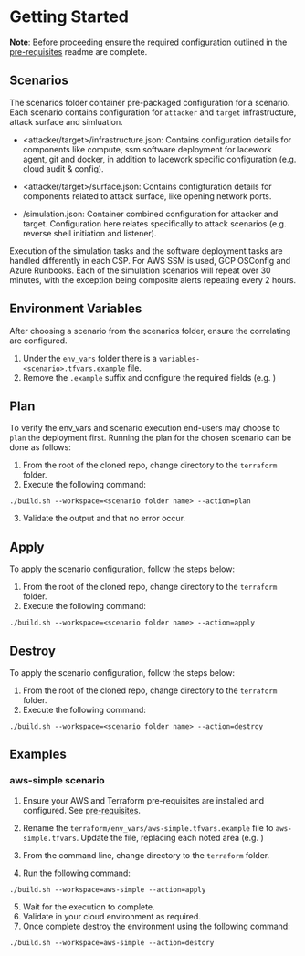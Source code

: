 # Getting Started

**Note**: Before proceeding ensure the required configuration outlined in the [pre-requisites](./PREREQS.md) readme are complete.

## Scenarios

The scenarios folder container pre-packaged configuration for a scenario. Each scenario contains configuration for `attacker` and `target` infrastructure, attack surface and simluation. 

* <attacker/target>/infrastructure.json: Contains configuration details for components like compute, ssm software deployment for lacework agent, git and docker, in addition to lacework specific configuration (e.g. cloud audit & config). 

* <attacker/target>/surface.json: Contains configfuration details for components related to attack surface, like opening network ports.

* <shared>/simulation.json: Container combined configuration for attacker and target. Configuration here relates specifically to attack scenarios (e.g. reverse shell initiation and listener).

Execution of the simulation tasks and the software deployment tasks are handled differently in each CSP. For AWS SSM is used, GCP OSConfig and Azure Runbooks. Each of the simulation scenarios will repeat over 30 minutes, with the exception being composite alerts repeating every 2 hours.

## Environment Variables

After choosing a scenario from the scenarios folder, ensure the correlating are configured. 

1. Under the `env_vars` folder there is a `variables-<scenario>.tfvars.example` file.
2. Remove the `.example` suffix and configure the required fields (e.g. <YOUR CONFIG HERE>)

## Plan

To verify the env_vars and scenario execution end-users may choose to `plan` the deployment first. Running the plan for the chosen scenario can be done as follows:

1. From the root of the cloned repo, change directory to the `terraform` folder.
2. Execute the following command:
```
./build.sh --workspace=<scenario folder name> --action=plan
```
3. Validate the output and that no error occur.

## Apply

To apply the scenario configuration, follow the steps below:

1. From the root of the cloned repo, change directory to the `terraform` folder.
2. Execute the following command:
```
./build.sh --workspace=<scenario folder name> --action=apply
```

## Destroy

To apply the scenario configuration, follow the steps below:

1. From the root of the cloned repo, change directory to the `terraform` folder.
2. Execute the following command:
```
./build.sh --workspace=<scenario folder name> --action=destroy
```

## Examples

### aws-simple scenario

1. Ensure your AWS and Terraform pre-requisites are installed and configured. See [pre-requisites](./PREREQS.md).

2. Rename the `terraform/env_vars/aws-simple.tfvars.example` file to `aws-simple.tfvars`. Update the file, replacing each noted area (e.g. <YOUR CONFIG HERE>)

3. From the command line, change directory to the `terraform` folder.

4. Run the following command:
```
./build.sh --workspace=aws-simple --action=apply
```
5. Wait for the execution to complete.
6. Validate in your cloud environment as required.
7. Once complete destroy the environment using the following command:
```
./build.sh --workspace=aws-simple --action=destory
```